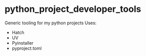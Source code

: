 # python_project_developer_tools
Generic tooling for my python projects
Uses:
* Hatch
* UV
* Pyinstaller
* pyproject.toml
